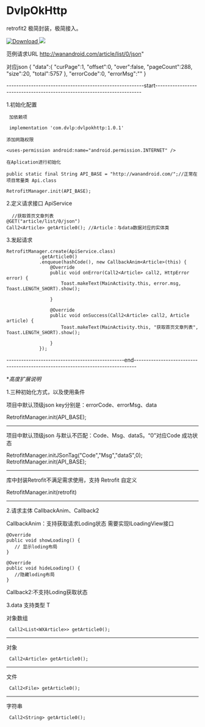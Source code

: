 # DvlpOkHttp
retrofit2 极简封装，极简接入。

[ ![Download](https://api.bintray.com/packages/dvlp-org/MyMoven/dvlpokhttp/images/download.svg?version=1.0.1) ](https://bintray.com/dvlp-org/MyMoven/dvlpokhttp/1.0.1/link)
 [![](https://jitpack.io/v/dvlp-org/DvlpOkHttp.svg)](https://jitpack.io/#dvlp-org/DvlpOkHttp)

 范例请求URL
 http://wanandroid.com/article/list/0/json"
 
 对应json
 {
    "data":{
        "curPage":1,
        "offset":0,
        "over":false,
        "pageCount":288,
        "size":20,
        "total":5757
    },
    "errorCode":0,
    "errorMsg":""
}



 --------------------------------------------------------start------------------------------------------------------------------------
 
1.初始化配置

     加依赖项
 
     implementation 'com.dvlp:dvlpokhttp:1.0.1'
     
    添加网路权限
 
    <uses-permission android:name="android.permission.INTERNET" />

    在Aplication进行初始化

    public static final String API_BASE = "http://wanandroid.com/";//正常在项目常量类 Api.class

    RetrofitManager.init(API_BASE);
    
2.定义请求接口 ApiService
    
      //获取首页文章列表
    @GET("article/list/0/json")
    Call2<Article> getArticle0(); //Article：与data数据对应的实体类
    
 3.发起请求 
   
    RetrofitManager.create(ApiService.class)
                .getArticle0()
                .enqueue(hashCode(), new CallbackAnim<Article>(this) {
                    @Override
                    public void onError(Call2<Article> call2, HttpError error) {
                        Toast.makeText(MainActivity.this, error.msg, Toast.LENGTH_SHORT).show();

                    }

                    @Override
                    public void onSuccess(Call2<Article> call2, Article article) {
                        Toast.makeText(MainActivity.this, "获取首页文章列表", Toast.LENGTH_SHORT).show();

                    }
                });
      
------------------------------------------------end-------------------------------------------------------------------------------




**高度扩展说明*

1.三种初始化方式，以及使用条件

项目中默认顶级json key分别是：errorCode、errorMsg、data

   RetrofitManager.init(API_BASE); 

---
项目中默认顶级json 与默认不匹配：Code、Msg、dataS。“0”对应Code 成功状态

   RetrofitManager.initJSonTag("Code","Msg","dataS",0);
   RetrofitManager.init(API_BASE); 

---
库中封装Retrofit不满足需求使用，支持 Retrofit 自定义

   RetrofitManager.init(retrofit)



---
2.请求主体 CallbackAnim、Callback2

 CallbackAnim：支持获取请求Loding状态
 需要实现ILoadingView接口
 
    @Override
    public void showLoading() {
       // 显示loding布局
    }

    @Override
    public void hideLoading() {
       //隐藏loding布局
    }
    
 Callback2:不支持Loding获取状态           
 
3.data 支持类型 T

  对象数组
  
     Call2<List<WXArticle>> getArticle0();
  
  ---
  对象
  
     Call2<Article> getArticle0();
   
   ---
  文件
  
     Call2<File> getArticle0();
     
   ---  
  字符串
  
     Call2<String> getArticle0();

